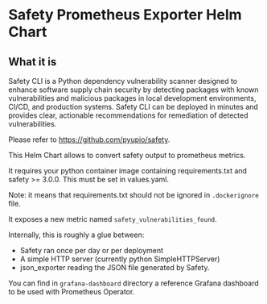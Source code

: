 # Safety Prometheus Exporter Helm Chart

## What it is

Safety CLI is a Python dependency vulnerability scanner designed to enhance software supply chain security by detecting packages with known vulnerabilities and malicious packages in local development environments, CI/CD, and production systems. Safety CLI can be deployed in minutes and provides clear, actionable recommendations for remediation of detected vulnerabilities.

Please refer to <https://github.com/pyupio/safety>.

This Helm Chart allows to convert safety output to prometheus metrics.

It requires your python container image containing requirements.txt and safety >= 3.0.0. This must be set in values.yaml.

Note: it means that requirements.txt should not be ignored in `.dockerignore` file.

It exposes a new metric named `safety_vulnerabilities_found`.

Internally, this is roughly a glue between:

- Safety ran once per day or per deployment
- A simple HTTP server (currently python SimpleHTTPServer)
- json_exporter reading the JSON file generated by Safety.

You can find in `grafana-dashboard` directory a reference Grafana dashboard to be used with Prometheus Operator.

